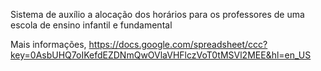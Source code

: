Sistema de auxílio a alocação dos horários para os professores de uma escola de ensino infantil e fundamental


Mais informações,
https://docs.google.com/spreadsheet/ccc?key=0AsbUHQ7oIKefdEZDNmQwOVlaVHFlczVoT0tMSVl2MEE&hl=en_US